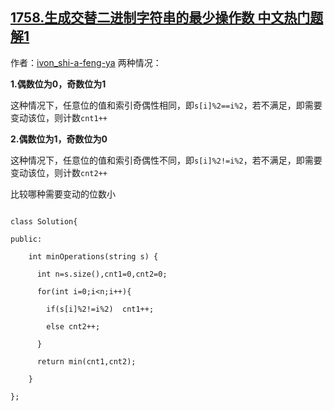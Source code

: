 ## [1758.生成交替二进制字符串的最少操作数 中文热门题解1](https://leetcode.cn/problems/minimum-changes-to-make-alternating-binary-string/solutions/100000/liang-chong-qing-kuang-bi-da-xiao-xiao-d-1bbp)

作者：[ivon_shi-a-feng-ya](https://leetcode.cn/u/ivon_shi-a-feng-ya)
两种情况：
**1.偶数位为0，奇数位为1**
这种情况下，任意位的值和索引奇偶性相同，即`s[i]%2==i%2`，若不满足，即需要变动该位，则计数`cnt1++`
**2.偶数位为1，奇数位为0**
这种情况下，任意位的值和索引奇偶性不同，即`s[i]%2!=i%2`，若不满足，即需要变动该位，则计数`cnt2++`

比较哪种需要变动的位数小

```
class Solution{
public:
    int minOperations(string s) {
      int n=s.size(),cnt1=0,cnt2=0;
      for(int i=0;i<n;i++){
        if(s[i]%2!=i%2)  cnt1++; 
        else cnt2++;
      }
      return min(cnt1,cnt2);
    }
};
```
